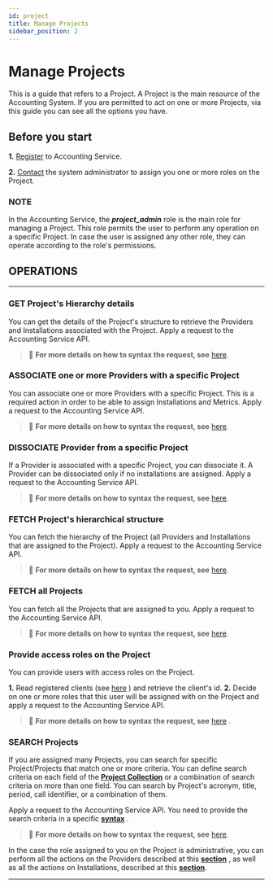 ```yaml
---
id: project
title: Manage Projects
sidebar_position: 2
---
```


# Manage Projects

This is a guide that refers to a Project. A Project is the main resource of
the Accounting System. If you are permitted to act on one or more Projects,
via this guide you can see all the options you have.

## Before you start

**1.** [Register](/docs/guides/register.md) to Accounting Service.

**2.** [Contact](/docs/authorization/assigning_roles.md) the system
administrator to assign you one or more roles on the Project.

### NOTE

In the Accounting Service, the **_project_admin_** role is the main role
for managing a Project. This role permits the user to perform any operation
on a specific Project. In case the user is assigned any other role, they can
operate according to the role's permissions.

## OPERATIONS

---

### GET Project's Hierarchy details

You can get the details of the Project's structure to retrieve the Providers
and Installations associated with the Project. Apply a request to the
Accounting Service API.

> 📝 **For more details on how to syntax the request, see** [here](https://argoeu.github.io/argo-accounting/docs/api/project#get---project-hierarchical-structure).

### ASSOCIATE one or more Providers with a specific Project

You can associate one or more Providers with a specific Project. This is a
required action in order to be able to assign Installations and Metrics. Apply
a request to the Accounting Service API.

> 📝 **For more details on how to syntax the request, see** [here](https://argoeu.github.io/argo-accounting/docs/api/project#post---associate-providers-with-a-specific-project).

### DISSOCIATE Provider from a specific Project

If a Provider is associated with a specific Project, you can dissociate it.
A Provider can be dissociated only if no installations are assigned. Apply a
request to the Accounting Service API.

> 📝 **For more details on how to syntax the request, see** [here](https://argoeu.github.io/argo-accounting/docs/api/project#post---dissociate-providers-from-a-project).

### FETCH Project's hierarchical structure

You can fetch the hierarchy of the Project (all Providers and Installations
that are assigned to the Project). Apply a request to the Accounting Service
API.

> 📝 **For more details on how to syntax the request, see** [here](https://argoeu.github.io/argo-accounting/docs/api/project#get---project-hierarchical-structure).

### FETCH all Projects

You can fetch all the Projects that are assigned to you. Apply a request to
the Accounting Service API.

> 📝 **For more details on how to syntax the request, see** [here](https://argoeu.github.io/argo-accounting/docs/api/project#get---fetch-all-projects).

### Provide access roles on the Project

You can provide users with access roles on the Project.

**1.** Read registered clients (see
[here](https://argoeu.github.io/argo-accounting/docs/api/client#get---read-the-registered-clients)
) and retrieve the client's id.
**2.** Decide on one or more roles that this user will be assigned with
on the Project and apply a request to the Accounting Service API.

> 📝 **For more details on how to syntax the request, see**
[here](https://argoeu.github.io/argo-accounting/docs/api/project#post---access-control-entry-for-a-particular-project)
.

### SEARCH Projects

If you are assigned many Projects, you can search for specific
Project/Projects that match one or more criteria. You can define
search criteria on each field of the
**[Project Collection](https://argoeu.github.io/argo-accounting/docs/api/project)**
or a combination of search criteria on more than one field. You can search
by Project's acronym, title, period, call identifier, or a combination of
them.

Apply a request to the Accounting Service API. You need to provide the search
criteria in a specific
**[syntax](https://argoeu.github.io/argo-accounting/docs/guides/search-filter)**
.

> 📝 **For more details on how to syntax the request, see** [here](https://argoeu.github.io/argo-accounting/docs/api/project#post---search-for-projects).

In the case the role assigned to you on the Project is administrative,
you can perform all the actions on the Providers described at this
**[section](https://argoeu.github.io/argo-accounting/docs/guides/api_actions/provider)**
, as well as all the actions on Installations, described at this
**[section](https://argoeu.github.io/argo-accounting/docs/guides/api_actions/installation)**.

---
